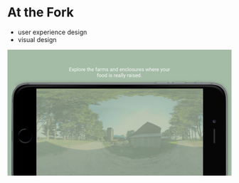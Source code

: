 # At the Fork
* user experience design
* visual design

![](at-the-fork-virtual-reality/screen-5.jpg)
